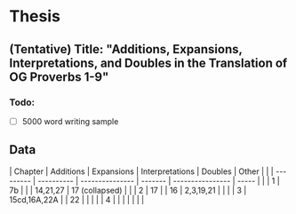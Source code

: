# Thesis

## (Tentative) Title: "Additions, Expansions, Interpretations, and Doubles in the Translation of OG Proverbs 1-9"
### Todo:
- [ ] 5000 word writing sample

## Data
|   Chapter | Additions    | Expansions      | Interpretations | Doubles          | Other          |   |
| --------- | ----------   | --------------- |         ------- | ---------------- | -----          |   |
|         1 | 7b           |                 |                 | 14,21,27         | 17 (collapsed) |   |
|         2 | 17           |                 |              16 | 2,3,19,21        |                |   |
|         3 | 15cd,16A,22A |                 |              22 |                  |                |   |
|         4 |              |                 |                 |                  |                |   |
